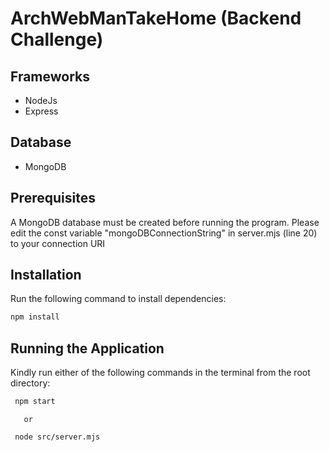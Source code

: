 # ArchWebManTakeHome (Backend Challenge)

## Frameworks
- NodeJs
- Express

## Database
- MongoDB

## Prerequisites
 A MongoDB database must be created before running the program. Please edit the const variable "mongoDBConnectionString" in server.mjs (line 20) to your connection URI

## Installation
 Run the following command to install dependencies:

```bash
npm install
```

## Running the Application
Kindly run either of the following commands in the terminal from the root directory:

```bash
 npm start
```
       or
```bash
 node src/server.mjs
```